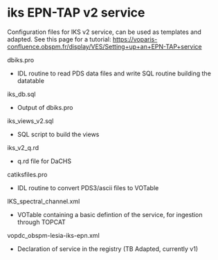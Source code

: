 # iks EPN-TAP v2 service

Configuration files for IKS v2 service, can be used as templates and adapted.
See this page for a tutorial: https://voparis-confluence.obspm.fr/display/VES/Setting+up+an+EPN-TAP+service



dbiks.pro

   -  IDL routine to read PDS data files and write SQL routine building the datatable

iks_db.sql

   - Output of dbiks.pro

iks_views_v2.sql

   - SQL script to build the views

iks_v2_q.rd

   - q.rd file for DaCHS

catiksfiles.pro

   - IDL routine to convert PDS3/ascii files to VOTable
   
IKS_spectral_channel.xml

   - VOTable containing a basic defintion of the service, for ingestion through TOPCAT

vopdc_obspm-lesia-iks-epn.xml

   - Declaration of service in the registry (TB Adapted, currently v1)


